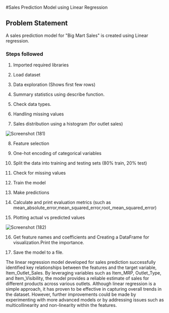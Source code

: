 
#Sales Prediction Model using Linear Regression

## Problem Statement
A sales prediction model for "Big Mart Sales" is created using Linear regression. 
### Steps followed 

1. Imported required libraries

2. Load dataset

3. Data exploration (Shows first few rows)

4. Summary statistics using describe function.

5. Check data types.

6. Handling missing values

7. Sales distribution using a histogram (for outlet sales)


![Screenshot (181)](https://github.com/user-attachments/assets/d5b77f7b-ef00-4f1c-b1a3-a90a126b7843)

8. Feature selection

9. One-hot encoding of categorical variables

10. Split the data into training and testing sets (80% train, 20% test)

11. Check for missing values

12. Train the model

13. Make predictions

14. Calculate and print evaluation metrics (such as mean_absolute_error,mean_squared_error,root_mean_squared_error)

15. Plotting actual vs predicted values

![Screenshot (182)](https://github.com/user-attachments/assets/9cbf57f3-f83e-497c-8d6a-ac28189a453f)

16. Get feature names and coefficients and  Creating a DataFrame for visualization.Print the importance.

17. Save the model to a file.

The linear regression model developed for sales prediction successfully identified key relationships between the features and the target variable, Item_Outlet_Sales. By leveraging variables such as Item_MRP, Outlet_Type, and Item_Visibility, the model provides a reliable estimate of sales for different products across various outlets. Although linear regression is a simple approach, it has proven to be effective in capturing overall trends in the dataset. However, further improvements could be made by experimenting with more advanced models or by addressing issues such as multicollinearity and non-linearity within the features.








 



  

